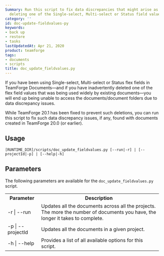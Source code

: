 ```yaml
---
Summary: Run this script to fix data discrepancies that might arise as a result of
  deleting one of the Single-select, Multi-select or Status field values of documents.
category: ''
id: doc-update-fieldvalues-py
keywords:
- back up
- restore
- tasks
lastUpdatedAt: Apr 21, 2020
product: teamforge
tags:
- documents
- scripts
title: doc_update_fieldvalues.py
---
```


<!-- Artifact artf397133 : [Doc Task] for artf395460-Script to fix data discrepancy in documents -->
If you have been using Single-select, Multi-select or Status flex fields in TeamForge Documents—and if you have inadvertently deleted one of the flex field values that was being used widely by existing documents—you will end up being unable to access the documents/document folders due to data discrepancy issues.

While TeamForge 20.1 has been fixed to prevent such deletions, you can run this script to fix such data discrepancy issues, if any, found with documents created in TeamForge 20.0 (or earlier). 

## Usage

```shell
[RUNTIME_DIR]/scripts/doc_update_fieldvalues.py [--run|-r] | [--projectId|-p] | [--help|-h]
````

## Parameters

The following parameters are available for the `doc_update_fieldvalues.py` script.

<table>
	<tr>
		<th>Parameter</th>
		<th>Description</th>
	</tr>
	<tr>
		<td>-r | --run</td>
		<td>Updates all the documents across all the projects. The more the number of documents you have, the longer it takes to complete.</td>
	</tr>
	<tr>
		<td>-p | --projectId</td>
		<td>Updates all the documents in a given project.</td>
	</tr>
	<tr>
		<td>-h | --help</td>
		<td>Provides a list of all available options for this script.</td>
	</tr>
</table>

